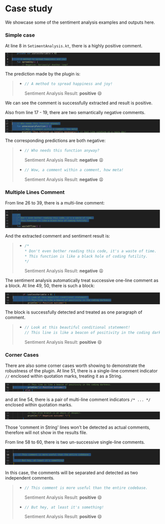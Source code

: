 # Case study

We showcase some of the sentiment analysis examples and outputs here.


### Simple case 

At line 8 in `SetimentAnalysis.kt`, there is a highly positive comment. 

![](./.github/line8.png)

The prediction made by the plugin is:

> - ```kotlin
>   // A method to spread happiness and joy!
>   ```
>   Sentiment Analysis Result: **positive** :smile:

We can see the comment is successfully extracted and result is positive.

Also from line 17 - 19, there are two semantically negative comments.

![](./.github/lin17-19.png)

The corresponding predictions are both negative:

> - ```kotlin
>   // Who needs this function anyway?
>   ```
>   Sentiment Analysis Result: **negative** :weary:
>
>
>
> - ```kotlin
>   // Wow, a comment within a comment, how meta!
>   ```
>   Sentiment Analysis Result: **negative** :weary:


### Multiple Lines Comment

From line 26 to 39, there is a multi-line comment:

![](./.github/multiline1.png)

And the extracted comment and sentiment result is:

> - ```kotlin
>   /*
>   * Don't even bother reading this code, it's a waste of time.
>   * This function is like a black hole of coding futility.
>   */
>   ```
>   Sentiment Analysis Result: **negative** :weary:

The sentiment analysis automatically treat successive one-line comment as a block. At line 49, 50, there is such a block:

![](./.github/multiline2.png)

The block is successfully detected and treated as one paragraph of comment.

> - ```kotlin
>   // Look at this beautiful conditional statement!
>   // This line is like a beacon of positivity in the coding darkness.
>   ```
>   Sentiment Analysis Result: **positive** :smile:

### Corner Cases

There are also some corner cases worth showing to demonstrate the robustness of the plugin. At line 51, there is a single-line comment indicator `//` enclosed within quotation marks, treating it as a String.

![](./.github/corner1.png)

and at line 54, there is a pair of multi-line comment indicators `/* ... */` enclosed within quotation marks.

![](./.github/corner2.png)

Those 'comment in String' lines won't be detected as actual comments, therefore will not show in the results file.

From line 58 to 60, there is two un-successive single-line comments.

![](./.github/twolines.png)

In this case, the comments will be separated and detected as two independent comments.

> - ```kotlin
>   // This comment is more useful than the entire codebase.
>   ```
>   Sentiment Analysis Result: **positive** :smile:
>
>
>
> - ```kotlin
>   // But hey, at least it's something!
>   ```
>   Sentiment Analysis Result: **positive** :smile:
